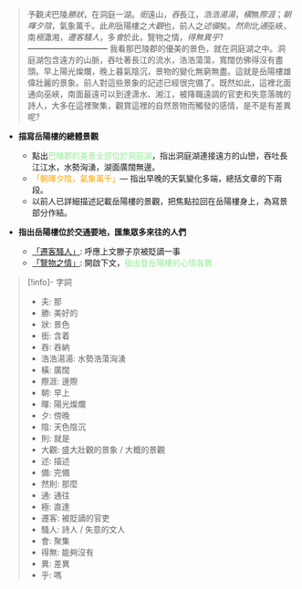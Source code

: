 > 予觀*夫*巴陵*勝狀*，在洞庭一湖。*銜*遠山，*吞*長江，*浩浩湯湯*，*橫*無*際涯*；*朝暉夕陰*，氣象萬千。此*則*岳陽樓之*大觀*也，前人之*述備*矣。*然則*北*通*巫峽，南*極*瀟湘，*遷客騷人*，多*會*於此，覽物之情，*得無異乎*?
> ━━━━━━━━━━
> 我看那巴陵郡的優美的景色，就在洞庭湖之中。洞庭湖包含遠方的山脈，吞吐著長江的流水，浩浩蕩蕩，寬闊仿佛得沒有盡頭。早上陽光燦爛，晚上暮氣陰沉，景物的變化無窮無盡。這就是岳陽樓雄偉壯麗的景象。前人對這些景象的記述已經很完備了。既然如此，這裡北面通向巫峽，南面最遠可以到達潇水、湘江，被降職遠調的官吏和失意落魄的詩人，大多在這裡聚集，觀賞這裡的自然景物而觸發的感情，是不是有差異呢?

- **描寫岳陽樓的總體景觀**
	- 點出<span style="color: lightgreen">巴陵郡的美景全部位於洞庭湖</span>，指出洞庭湖連接遠方的山巒，吞吐長江江水，水勢洶湧，湖面廣闊無邊。
	- <span style="color: orange">「朝暉夕陰，氣象萬千」</span>— 指出早晚的天氣變化多端，總括文章的下兩段。
	- 以前人已詳細描述記載岳陽樓的景觀，把焦點拉回在岳陽樓身上，為寫景部分作結。

- **指出岳陽樓位於交通要地，匯集眾多來往的人們**
	- <u>「遷客騷人」</u>: 呼應上文滕子京被貶謫一事
	- <u>「覽物之情」</u>: 開啟下文，<span style="color: lightgreen">指出登岳陽樓的心情各異</span>

> [!info]- 字詞
> - 夫: 那
> - 勝: 美好的
> - 狀: 景色
> - 銜: 含着
> - 吞: 吞納
> - 浩浩湯湯: 水勢浩蕩洶湧
> - 橫: 廣闊
> - 際涯: 邊際
> - 朝: 早上
> - 暉: 陽光燦爛
> - 夕: 傍晚
> - 陰: 天色陰沉
> - 則: 就是
> - 大觀: 盛大壯觀的景象 / 大概的景觀
> - 述: 描述
> - 備: 完備
> - 然則: 那麼
> - 通: 通往
> - 極: 直達
> - 遷客: 被貶謫的官吏
> - 騷人: 詩人 / 失意的文人
> - 會: 聚集
> - 得無: 能夠沒有
> - 異: 差異
> - 乎: 嗎

